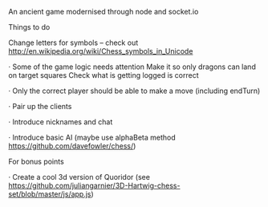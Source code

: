 An ancient game modernised through node and socket.io

Things to do

  Change letters for symbols – check out http://en.wikipedia.org/wiki/Chess_symbols_in_Unicode

·         Some of the game logic needs attention
				Make it so only dragons can land on target squares
				Check what is getting logged is correct

·         Only the correct player should be able to make a move (including endTurn)

·         Pair up the clients

·         Introduce nicknames and chat

·         Introduce basic AI (maybe use alphaBeta method https://github.com/davefowler/chess/)

 
For bonus points
 
·         Create a cool 3d version of Quoridor (see https://github.com/juliangarnier/3D-Hartwig-chess-set/blob/master/js/app.js)